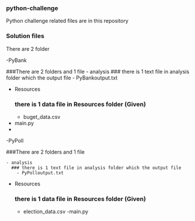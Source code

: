 ### python-challenge
Python challenge related files are in this repository

### Solution files
There are 2 folder

-PyBank

  ###There are 2 folders and 1 file 
    - analysis
      ### there is 1 text file in analysis folder which the output file
        - PyBankoutput.txt
   - Resources
      ### there is 1 data file in Resources folder (Given)
        - buget_data.csv
  - main.py
  - 
-PyPoll

  ###There are 2 folders and 1 file 
  
    - analysis
      ### there is 1 text file in analysis folder which the output file
        - PyPolloutput.txt
   - Resources
      ### there is 1 data file in Resources folder (Given)
        - election_data.csv
-main.py 
